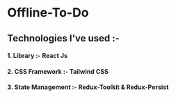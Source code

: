 # Offline-To-Do

## Technologies I've used :-

#### 1. Library :- React Js 
#### 2. CSS Framework :- Tailwind CSS
#### 3. State Management :- Redux-Toolkit & Redux-Persist
